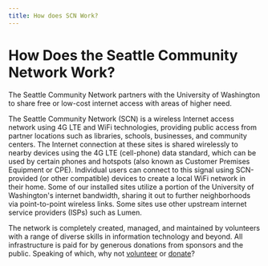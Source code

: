 ```yaml
---
title: How does SCN Work?
---
```


# How Does the Seattle Community Network Work?

The Seattle Community Network partners with the University of Washington to share free or low-cost internet access with areas of higher need.

The Seattle Community Network (SCN) is a wireless Internet access network using 4G LTE and WiFi technologies, providing public access from partner locations such as libraries, schools, businesses, and community centers. The Internet connection at these sites is shared wirelessly to nearby devices using the 4G LTE (cell-phone) data standard, which can be used by certain phones and hotspots (also known as Customer Premises Equipment or CPE). Individual users can connect to this signal using SCN-provided (or other compatible) devices to create a local WiFi network in their home. Some of our installed sites utilize a portion of the University of Washington's internet bandwidth, sharing it out to further neighborhoods via point-to-point wireless links. Some sites use other upstream internet service providers (ISPs) such as Lumen.

The network is completely created, managed, and maintained by volunteers with a range of diverse skills in information technology and beyond. All infrastructure is paid for by generous donations from sponsors and the public. Speaking of which, why not [volunteer](../community/join.md) or [donate](https://seattlecommunitynetwork.org/donate.html)?
